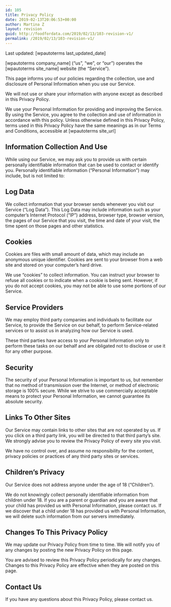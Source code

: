 ```yaml
---
id: 105
title: Privacy Policy
date: 2019-02-13T20:06:53+00:00
author: Martina Z
layout: revision
guid: http://foodfordata.com/2019/02/13/103-revision-v1/
permalink: /2019/02/13/103-revision-v1/
---
```

Last updated: [wpautoterms last\_updated\_date]

\[wpautoterms company\_name\] (&#8220;us&#8221;, &#8220;we&#8221;, or &#8220;our&#8221;) operates the [wpautoterms site\_name] website (the &#8220;Service&#8221;).

This page informs you of our policies regarding the collection, use and disclosure of Personal Information when you use our Service.

We will not use or share your information with anyone except as described in this Privacy Policy.

We use your Personal Information for providing and improving the Service. By using the Service, you agree to the collection and use of information in accordance with this policy. Unless otherwise defined in this Privacy Policy, terms used in this Privacy Policy have the same meanings as in our Terms and Conditions, accessible at [wpautoterms site_url]

## Information Collection And Use

While using our Service, we may ask you to provide us with certain personally identifiable information that can be used to contact or identify you. Personally identifiable information (&#8220;Personal Information&#8221;) may include, but is not limited to:

## Log Data

We collect information that your browser sends whenever you visit our Service (&#8220;Log Data&#8221;). This Log Data may include information such as your computer&#8217;s Internet Protocol (&#8220;IP&#8221;) address, browser type, browser version, the pages of our Service that you visit, the time and date of your visit, the time spent on those pages and other statistics.

## Cookies

Cookies are files with small amount of data, which may include an anonymous unique identifier. Cookies are sent to your browser from a web site and stored on your computer&#8217;s hard drive.

We use &#8220;cookies&#8221; to collect information. You can instruct your browser to refuse all cookies or to indicate when a cookie is being sent. However, if you do not accept cookies, you may not be able to use some portions of our Service.

## Service Providers

We may employ third party companies and individuals to facilitate our Service, to provide the Service on our behalf, to perform Service-related services or to assist us in analyzing how our Service is used.

These third parties have access to your Personal Information only to perform these tasks on our behalf and are obligated not to disclose or use it for any other purpose.

## Security

The security of your Personal Information is important to us, but remember that no method of transmission over the Internet, or method of electronic storage is 100% secure. While we strive to use commercially acceptable means to protect your Personal Information, we cannot guarantee its absolute security.

## Links To Other Sites

Our Service may contain links to other sites that are not operated by us. If you click on a third party link, you will be directed to that third party&#8217;s site. We strongly advise you to review the Privacy Policy of every site you visit.

We have no control over, and assume no responsibility for the content, privacy policies or practices of any third party sites or services.

## Children&#8217;s Privacy

Our Service does not address anyone under the age of 18 (&#8220;Children&#8221;).

We do not knowingly collect personally identifiable information from children under 18. If you are a parent or guardian and you are aware that your child has provided us with Personal Information, please contact us. If we discover that a child under 18 has provided us with Personal Information, we will delete such information from our servers immediately.

## Changes To This Privacy Policy

We may update our Privacy Policy from time to time. We will notify you of any changes by posting the new Privacy Policy on this page.

You are advised to review this Privacy Policy periodically for any changes. Changes to this Privacy Policy are effective when they are posted on this page.

## Contact Us

If you have any questions about this Privacy Policy, please contact us.